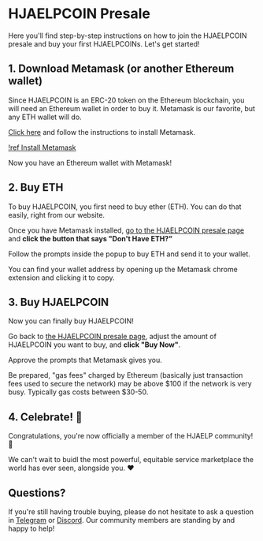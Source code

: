 # HJAELPCOIN Presale

Here you'll find step-by-step instructions on how to join the HJAELPCOIN presale and buy your first HJAELPCOINs. Let's get started!

## 1. Download Metamask (or another Ethereum wallet)

Since HJAELPCOIN is an ERC-20 token on the Ethereum blockchain, you will need an Ethereum wallet in order to buy it. Metamask is our favorite, but any ETH wallet will do.

[Click here](https://metamask.zendesk.com/hc/en-us/articles/360015489531-Getting-started-with-MetaMask) and follow the instructions to install Metamask.

[!ref Install Metamask](https://metamask.zendesk.com/hc/en-us/articles/360015489531-Getting-started-with-MetaMask)

Now you have an Ethereum wallet with Metamask!

## 2. Buy ETH 

To buy HJAELPCOIN, you first need to buy ether (ETH). You can do that easily, right from our website.

Once you have Metamask installed, [go to the HJAELPCOIN presale page](https://www.hjaelpcoin.com/) and **click the button that says "Don't Have ETH?"**

Follow the prompts inside the popup to buy ETH and send it to your wallet.

You can find your wallet address by opening up the Metamask chrome extension and clicking it to copy.

## 3. Buy HJAELPCOIN

Now you can finally buy HJAELPCOIN! 

Go back to [the HJAELPCOIN presale page](https://www.hjaelpcoin.com/), adjust the amount of HJAELPCOIN you want to buy, and **click "Buy Now"**.

Approve the prompts that Metamask gives you. 

Be prepared, "gas fees" charged by Ethereum (basically just transaction fees used to secure the network) may be above $100 if the network is very busy. Typically gas costs between $30-50. 

## 4. Celebrate! :tada:

Congratulations, you're now officially a member of the HJAELP community! :beers:

We can't wait to buidl the most powerful, equitable service marketplace the world has ever seen, alongside you. :heart:

## Questions?

If you're still having trouble buying, please do not hesitate to ask a question in [Telegram](https://t.me/hjaelpcoin) or [Discord](https://discord.gg/ShEUydu9). Our community members are standing by and happy to help!